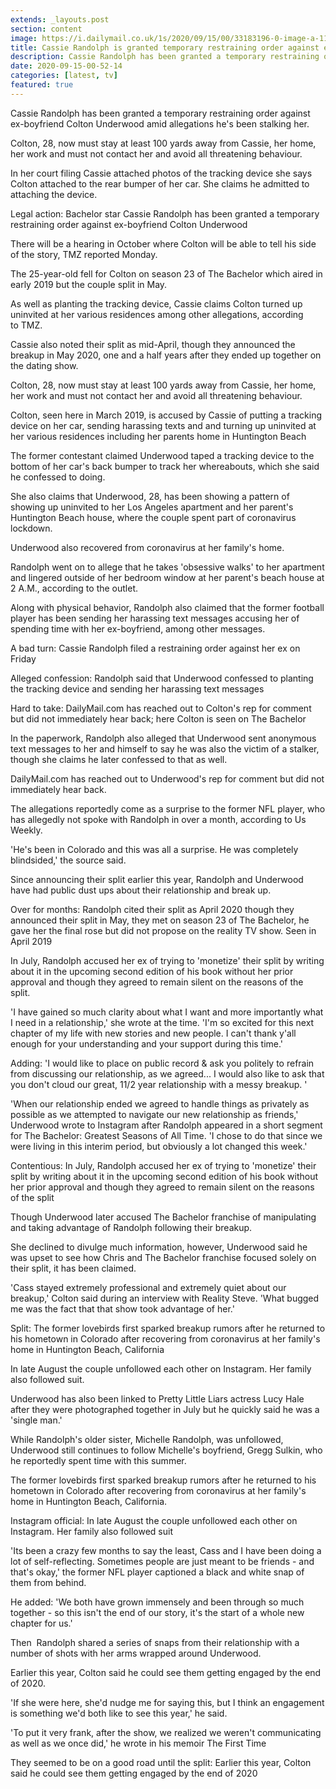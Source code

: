 ```yaml
---
extends: _layouts.post
section: content
image: https://i.dailymail.co.uk/1s/2020/09/15/00/33183196-0-image-a-110_1600124544589.jpg 
title: Cassie Randolph is granted temporary restraining order against ex-boyfriend Colton Underwood 
description: Cassie Randolph has been granted a temporary restraining order against ex-boyfriend Colton Underwood amid allegations hes been stalking her. 
date: 2020-09-15-00-52-14 
categories: [latest, tv] 
featured: true 
--- 
```

Cassie Randolph has been granted a temporary restraining order against ex-boyfriend Colton Underwood amid allegations he's been stalking her.

Colton, 28, now must stay at least 100 yards away from Cassie, her home, her work and must not contact her and avoid all threatening behaviour. 

In her court filing Cassie attached photos of the tracking device she says Colton attached to the rear bumper of her car. She claims he admitted to attaching the device. 

Legal action: Bachelor star Cassie Randolph has been granted a temporary restraining order against ex-boyfriend Colton Underwood

There will be a hearing in October where Colton will be able to tell his side of the story, TMZ reported Monday. 

The 25-year-old fell for Colton on season 23 of The Bachelor which aired in early 2019 but the couple split in May.

As well as planting the tracking device, Cassie claims Colton turned up uninvited at her various residences among other allegations, according to TMZ.  

Cassie also noted their split as mid-April, though they announced the breakup in May 2020, one and a half years after they ended up together on the dating show.  

Colton, 28, now must stay at least 100 yards away from Cassie, her home, her work and must not contact her and avoid all threatening behaviour.

Colton, seen here in March 2019, is accused by Cassie of putting a tracking device on her car, sending harassing texts and and turning up uninvited at her various residences including her parents home in Huntington Beach

The former contestant claimed Underwood taped a tracking device to the bottom of her car's back bumper to track her whereabouts, which she said he confessed to doing.  

She also claims that Underwood, 28, has been showing a pattern of showing up uninvited to her Los Angeles apartment and her parent's Huntington Beach house, where the couple spent part of coronavirus lockdown. 

Underwood also recovered from coronavirus at her family's home. 

Randolph went on to allege that he takes 'obsessive walks' to her apartment and lingered outside of her bedroom window at her parent's beach house at 2 A.M., according to the outlet.  

Along with physical behavior, Randolph also claimed that the former football player has been sending her harassing text messages accusing her of spending time with her ex-boyfriend, among other messages. 

A bad turn: Cassie Randolph filed a restraining order against her ex on Friday

Alleged confession: Randolph said that Underwood confessed to planting the tracking device and sending her harassing text messages

Hard to take: DailyMail.com has reached out to Colton's rep for comment but did not immediately hear back; here Colton is seen on The Bachelor

In the paperwork, Randolph also alleged that Underwood sent anonymous text messages to her and himself to say he was also the victim of a stalker, though she claims he later confessed to that as well. 

DailyMail.com has reached out to Underwood's rep for comment but did not immediately hear back. 

The allegations reportedly come as a surprise to the former NFL player, who has allegedly not spoke with Randolph in over a month, according to Us Weekly.

'He's been in Colorado and this was all a surprise. He was completely blindsided,' the source said.  

Since announcing their split earlier this year, Randolph and Underwood have had public dust ups about their relationship and break up. 

Over for months: Randolph cited their split as April 2020 though they announced their split in May, they met on season 23 of The Bachelor, he gave her the final rose but did not propose on the reality TV show. Seen in April 2019

In July, Randolph accused her ex of trying to 'monetize' their split by writing about it in the upcoming second edition of his book without her prior approval and though they agreed to remain silent on the reasons of the split.  

 'I have gained so much clarity about what I want and more importantly what I need in a relationship,' she wrote at the time. 'I'm so excited for this next chapter of my life with new stories and new people. I can't thank y'all enough for your understanding and your support during this time.' 

Adding: 'I would like to place on public record & ask you politely to refrain from discussing our relationship, as we agreed... I would also like to ask that you don't cloud our great, 11/2 year relationship with a messy breakup. ' 

'When our relationship ended we agreed to handle things as privately as possible as we attempted to navigate our new relationship as friends,' Underwood wrote to Instagram after Randolph appeared in a short segment for The Bachelor: Greatest Seasons of All Time. 'I chose to do that since we were living in this interim period, but obviously a lot changed this week.' 

Contentious: In July, Randolph accused her ex of trying to 'monetize' their split by writing about it in the upcoming second edition of his book without her prior approval and though they agreed to remain silent on the reasons of the split  

Though Underwood later accused The Bachelor franchise of manipulating and taking advantage of Randolph following their breakup.  

She declined to divulge much information, however, Underwood said he was upset to see how Chris and The Bachelor franchise focused solely on their split, it has been claimed.

'Cass stayed extremely professional and extremely quiet about our breakup,' Colton said during an interview with Reality Steve. 'What bugged me was the fact that that show took advantage of her.' 

Split: The former lovebirds first sparked breakup rumors after he returned to his hometown in Colorado after recovering from coronavirus at her family's home in Huntington Beach, California  

In late August the couple unfollowed each other on Instagram. Her family also followed suit. 

Underwood has also been linked to Pretty Little Liars actress Lucy Hale after they were photographed together in July but he quickly said he was a 'single man.'  

While Randolph's older sister, Michelle Randolph, was unfollowed, Underwood still continues to follow Michelle's boyfriend, Gregg Sulkin, who he reportedly spent time with this summer. 

The former lovebirds first sparked breakup rumors after he returned to his hometown in Colorado after recovering from coronavirus at her family's home in Huntington Beach, California. 

Instagram official: In late August the couple unfollowed each other on Instagram. Her family also followed suit

'Its been a crazy few months to say the least, Cass and I have been doing a lot of self-reflecting. Sometimes people are just meant to be friends - and that's okay,' the former NFL player captioned a black and white snap of them from behind.

He added: 'We both have grown immensely and been through so much together - so this isn't the end of our story, it's the start of a whole new chapter for us.' 

Then  Randolph shared a series of snaps from their relationship with a number of shots with her arms wrapped around Underwood.  

Earlier this year, Colton said he could see them getting engaged by the end of 2020.

'If she were here, she'd nudge me for saying this, but I think an engagement is something we'd both like to see this year,' he said. 

'To put it very frank, after the show, we realized we weren't communicating as well as we once did,' he wrote in his memoir The First Time

They seemed to be on a good road until the split: Earlier this year, Colton said he could see them getting engaged by the end of 2020

